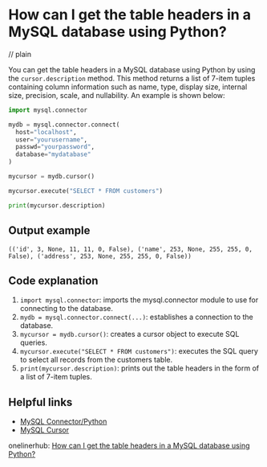 # How can I get the table headers in a MySQL database using Python?
// plain

You can get the table headers in a MySQL database using Python by using the `cursor.description` method. This method returns a list of 7-item tuples containing column information such as name, type, display size, internal size, precision, scale, and nullability. An example is shown below:

```python
import mysql.connector

mydb = mysql.connector.connect(
  host="localhost",
  user="yourusername",
  passwd="yourpassword",
  database="mydatabase"
)

mycursor = mydb.cursor()

mycursor.execute("SELECT * FROM customers")

print(mycursor.description)
```

## Output example

```
(('id', 3, None, 11, 11, 0, False), ('name', 253, None, 255, 255, 0, False), ('address', 253, None, 255, 255, 0, False))
```

## Code explanation


1. `import mysql.connector`: imports the mysql.connector module to use for connecting to the database.
2. `mydb = mysql.connector.connect(...)`: establishes a connection to the database.
3. `mycursor = mydb.cursor()`: creates a cursor object to execute SQL queries.
4. `mycursor.execute("SELECT * FROM customers")`: executes the SQL query to select all records from the customers table.
5. `print(mycursor.description)`: prints out the table headers in the form of a list of 7-item tuples.

## Helpful links

- [MySQL Connector/Python](https://dev.mysql.com/doc/connector-python/en/)
- [MySQL Cursor](https://dev.mysql.com/doc/connector-python/en/connector-python-api-mysqlcursor.html)

onelinerhub: [How can I get the table headers in a MySQL database using Python?](https://onelinerhub.com/python-mysql/how-can-i-get-the-table-headers-in-a-mysql-database-using-python)